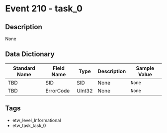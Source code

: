 # Event 210 - task_0

## Description
None

## Data Dictionary
|Standard Name|Field Name|Type|Description|Sample Value|
|---|---|---|---|---|
|TBD|SID|SID|None|`None`|
|TBD|ErrorCode|UInt32|None|`None`|

## Tags
* etw_level_Informational
* etw_task_task_0